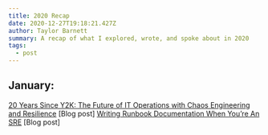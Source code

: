 ```yaml
---
title: 2020 Recap
date: 2020-12-27T19:18:21.427Z
author: Taylor Barnett
summary: A recap of what I explored, wrote, and spoke about in 2020
tags:
  - post
---
```


## January: 
[20 Years Since Y2K: The Future of IT Operations with Chaos Engineering and Resilience](https://www.transposit.com/blog/2020.01.22-future-it-operations-with-chaos-engineering-and-resilience/) [Blog post]
[Writing Runbook Documentation When You’re An SRE](https://www.transposit.com/blog/2020.01.30-writing-runbook-documentation-when-youre-an-sre/) [Blog post]